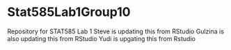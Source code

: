 # Stat585Lab1Group10
Repository for STAT585 Lab 1
Steve is updating this from RStudio
Gulzina is also updating this from RStudio
Yudi is upgating this from Rstudio
